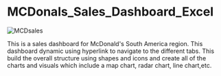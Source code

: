 # MCDonals_Sales_Dashboard_Excel
![MCDsales](https://github.com/Jayadharanirajapaksha/MCDonals_Sales_Dashboard_Excel/assets/116358845/45d38877-d017-4a03-b3ad-4d7e09a05c76)

This is a sales dashboard for McDonald's South America region. This dashboard dynamic using hyperlink to navigate to the different tabs. This build the overall structure using shapes and icons and create all of the charts and visuals which include a map chart, radar chart, line chart,etc.
